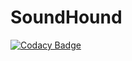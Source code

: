# SoundHound
[![Codacy Badge](https://api.codacy.com/project/badge/Grade/99cd9f170c9c40dfb42e77a71ae9a584)](https://app.codacy.com/app/dubeboy/SoundHound?utm_source=github.com&utm_medium=referral&utm_content=dubeboy/SoundHound&utm_campaign=Badge_Grade_Dashboard)
